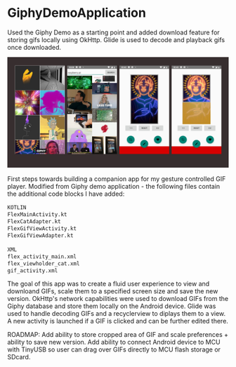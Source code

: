 # GiphyDemoApplication
Used the Giphy Demo as a starting point and added download feature for storing gifs locally using OkHttp. Glide is used to decode and playback gifs once downloaded.

![GitHub Logo](/images/app-screenshots.jpg)

First steps towards building a companion app for my gesture controlled GIF player.
Modified from Giphy demo application - the following files contain the additional code blocks I have added:
    
    KOTLIN
    FlexMainActivity.kt
    FlexCatAdapter.kt
    FlexGifViewActivity.kt
    FlexGifViewAdapter.kt
  
    XML
    flex_activity_main.xml
    flex_viewholder_cat.xml
    gif_activity.xml
    
The goal of this app was to create a fluid user experience to view and downloand GIFs, scale them to a specified screen size and save the new version.
OkHttp's network capabilities were used to download GIFs from the Giphy database and store them locally on the Android device.
Glide was used to handle decoding GIFs and a recyclerview to diplays them to a view. A new activity is launched if a GIF is clicked and can be further edited there.

ROADMAP:
    Add ability to store cropped area of GIF and scale preferences + ability to save new version.
    Add ability to connect Android device to MCU with TinyUSB so user can drag over GIFs directly to MCU flash storage or SDcard.


  
  
